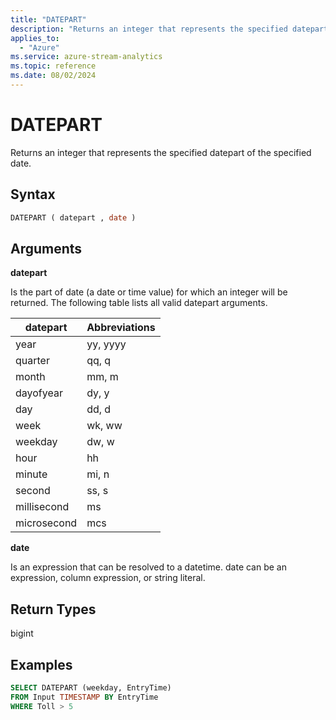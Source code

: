 ```yaml
---
title: "DATEPART"
description: "Returns an integer that represents the specified datepart of the specified date.  "
applies_to: 
  - "Azure"
ms.service: azure-stream-analytics
ms.topic: reference
ms.date: 08/02/2024
---
```

# DATEPART
  Returns an integer that represents the specified datepart of the specified date.  
  
 ## Syntax  
  
```SQL   
DATEPART ( datepart , date )  
```  
  
## Arguments  
 **datepart**  
  
 Is the part of date (a date or time value) for which an integer will be returned. The following table lists all valid datepart arguments.  
  
|datepart|Abbreviations|  
|--------------|-------------------|  
|year|yy, yyyy|  
|quarter|qq, q|  
|month|mm, m|  
|dayofyear|dy, y|  
|day|dd, d|  
|week|wk, ww|  
|weekday|dw, w|  
|hour|hh|  
|minute|mi, n|  
|second|ss, s|  
|millisecond|ms|  
|microsecond|mcs|  
  
 **date**  
  
 Is an expression that can be resolved to a datetime. date can be an expression, column expression, or string literal.  
  
## Return Types  
 bigint  
  
## Examples  
  
```SQL  
SELECT DATEPART (weekday, EntryTime)  
FROM Input TIMESTAMP BY EntryTime  
WHERE Toll > 5  
  
```  
  
  

